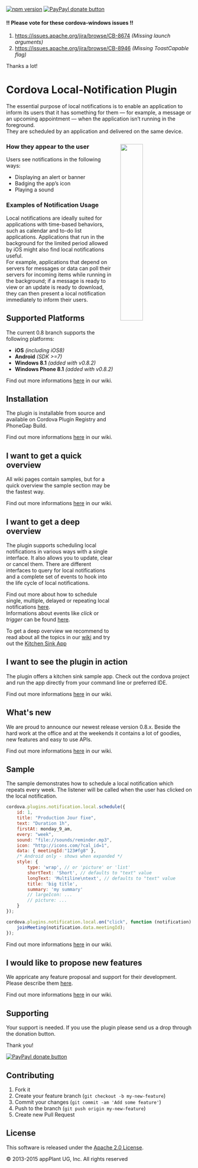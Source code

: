 
[![npm version](https://badge.fury.io/js/de.appplant.cordova.plugin.local-notification.svg)](http://badge.fury.io/js/de.appplant.cordova.plugin.local-notification)
[![PayPayl donate button](https://img.shields.io/badge/paypal-donate-yellow.svg)](https://www.paypal.com/cgi-bin/webscr?cmd=_s-xclick&hosted_button_id=L3HKQCD9UA35A "Donate once-off to this project using Paypal")

#### :bangbang: Please vote for these cordova-windows issues :bangbang:
1. https://issues.apache.org/jira/browse/CB-8674 _(Missing launch arguments)_
2. https://issues.apache.org/jira/browse/CB-8946 _(Missing ToastCapable flag)_

Thanks a lot!

Cordova Local-Notification Plugin
=================================

The essential purpose of local notifications is to enable an application to inform its users that it has something for them — for example, a message or an upcoming appointment — when the application isn’t running in the foreground.<br>
They are scheduled by an application and delivered on the same device.

<img width="35%" align="right" hspace="19" vspace="12" src="https://raw.githubusercontent.com/katzer/cordova-plugin-local-notifications/example/images/android.png"></img>

### How they appear to the user
Users see notifications in the following ways:
- Displaying an alert or banner
- Badging the app’s icon
- Playing a sound


### Examples of Notification Usage
Local notifications are ideally suited for applications with time-based behaviors, such as calendar and to-do list applications. Applications that run in the background for the limited period allowed by iOS might also find local notifications useful.<br>
For example, applications that depend on servers for messages or data can poll their servers for incoming items while running in the background; if a message is ready to view or an update is ready to download, they can then present a local notification immediately to inform their users.


## Supported Platforms
The current 0.8 branch supports the following platforms:
- __iOS__ _(including iOS8)_<br>
- __Android__ _(SDK >=7)_
- __Windows 8.1__ _(added with v0.8.2)_
- __Windows Phone 8.1__ _(added with v0.8.2)_

Find out more informations [here][wiki_platforms] in our wiki.


## Installation
The plugin is installable from source and available on Cordova Plugin Registry and PhoneGap Build.

Find out more informations [here][wiki_installation] in our wiki.


## I want to get a quick overview
All wiki pages contain samples, but for a quick overview the sample section may be the fastest way.

Find out more informations [here][wiki_samples] in our wiki.


## I want to get a deep overview
The plugin supports scheduling local notifications in various ways with a single interface. It also allows you to update, clear or cancel them. There are different interfaces to query for local notifications and a complete set of events to hook into the life cycle of local notifications.

Find out more about how to schedule single, multiple, delayed or repeating local notifications [here][wiki_schedule].<br>
Informations about events like _click_ or _trigger_ can be found [here][wiki_events].

To get a deep overview we recommend to read about all the topics in our [wiki][wiki] and try out the [Kitchen Sink App][wiki_kitchensink]


## I want to see the plugin in action
The plugin offers a kitchen sink sample app. Check out the cordova project and run the app directly from your command line or preferred IDE.

Find out more informations [here][wiki_kitchensink] in our wiki.


## What's new
We are proud to announce our newest release version 0.8.x. Beside the hard work at the office and at the weekends it contains a lot of goodies, new features and easy to use APIs.

Find out more informations [here][wiki_changelog] in our wiki.


## Sample
The sample demonstrates how to schedule a local notification which repeats every week. The listener will be called when the user has clicked on the local notification.

```javascript
cordova.plugins.notification.local.schedule({
    id: 1,
    title: "Production Jour fixe",
    text: "Duration 1h",
    firstAt: monday_9_am,
    every: "week",
    sound: "file://sounds/reminder.mp3",
    icon: "http://icons.com/?cal_id=1",
    data: { meetingId:"123#fg8" },
    /* Android only - shows when expanded */
    style: {
        type: 'wrap', // or 'picture' or 'list'
        shortText: 'Short', // defaults to "text" value
        longText: 'Multiline\ntext', // defaults to "text" value
        title: 'big title',
        summary: 'my summary'
        // largeIcon: ...
        // picture: ...
    }
});

cordova.plugins.notification.local.on("click", function (notification) {
    joinMeeting(notification.data.meetingId);
});
```

Find out more informations [here][wiki_samples] in our wiki.


## I would like to propose new features
We appricate any feature proposal and support for their development. Please describe them [here][feature_proposal_issue].

Find out more informations [here][wiki_next] in our wiki.

## Supporting
Your support is needed. If you use the plugin please send us a drop through the donation button.

Thank you!

[![PayPayl donate button](https://img.shields.io/badge/paypal-donate-yellow.svg)](https://www.paypal.com/cgi-bin/webscr?cmd=_s-xclick&hosted_button_id=L3HKQCD9UA35A "Donate once-off to this project using Paypal")


## Contributing

1. Fork it
2. Create your feature branch (`git checkout -b my-new-feature`)
3. Commit your changes (`git commit -am 'Add some feature'`)
4. Push to the branch (`git push origin my-new-feature`)
5. Create new Pull Request


## License

This software is released under the [Apache 2.0 License][apache2_license].

© 2013-2015 appPlant UG, Inc. All rights reserved


[cordova]: https://cordova.apache.org
[wiki]: https://github.com/katzer/cordova-plugin-local-notifications/wiki
[wiki_platforms]: https://github.com/katzer/cordova-plugin-local-notifications/wiki/02.-Platforms
[wiki_installation]: https://github.com/katzer/cordova-plugin-local-notifications/wiki/03.-Installation
[wiki_kitchensink]: https://github.com/katzer/cordova-plugin-local-notifications/tree/example
[wiki_schedule]: https://github.com/katzer/cordova-plugin-local-notifications/wiki/04.-Scheduling
[wiki_events]: https://github.com/katzer/cordova-plugin-local-notifications/wiki/09.-Events
[wiki_samples]: https://github.com/katzer/cordova-plugin-local-notifications/wiki/11.-Samples
[wiki_changelog]: https://github.com/katzer/cordova-plugin-local-notifications/wiki/Upgrade-Guide
[wiki_next]: https://github.com/katzer/cordova-plugin-local-notifications/wiki/Feature-Requests
[feature_proposal_issue]: https://github.com/katzer/cordova-plugin-local-notifications/issues/451
[apache2_license]: http://opensource.org/licenses/Apache-2.0

